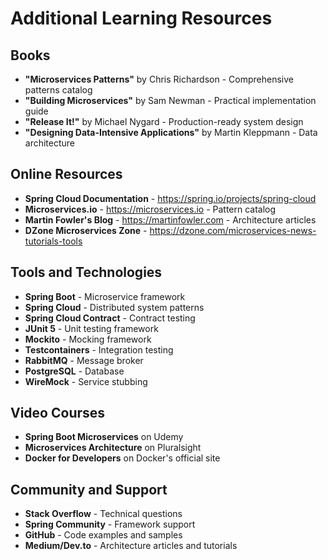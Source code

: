 # Additional Learning Resources

## Books
- **"Microservices Patterns"** by Chris Richardson - Comprehensive patterns catalog
- **"Building Microservices"** by Sam Newman - Practical implementation guide
- **"Release It!"** by Michael Nygard - Production-ready system design
- **"Designing Data-Intensive Applications"** by Martin Kleppmann - Data architecture

## Online Resources
- **Spring Cloud Documentation** - https://spring.io/projects/spring-cloud
- **Microservices.io** - https://microservices.io - Pattern catalog
- **Martin Fowler's Blog** - https://martinfowler.com - Architecture articles
- **DZone Microservices Zone** - https://dzone.com/microservices-news-tutorials-tools

## Tools and Technologies
- **Spring Boot** - Microservice framework
- **Spring Cloud** - Distributed system patterns
- **Spring Cloud Contract** - Contract testing
- **JUnit 5** - Unit testing framework
- **Mockito** - Mocking framework
- **Testcontainers** - Integration testing
- **RabbitMQ** - Message broker
- **PostgreSQL** - Database
- **WireMock** - Service stubbing

## Video Courses
- **Spring Boot Microservices** on Udemy
- **Microservices Architecture** on Pluralsight
- **Docker for Developers** on Docker's official site

## Community and Support
- **Stack Overflow** - Technical questions
- **Spring Community** - Framework support
- **GitHub** - Code examples and samples
- **Medium/Dev.to** - Architecture articles and tutorials
